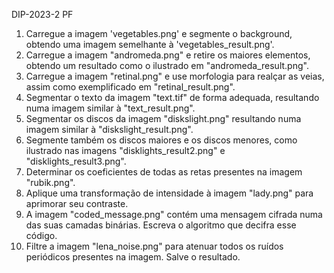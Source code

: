 DIP-2023-2 PF
1. Carregue a imagem 'vegetables.png' e segmente o background, obtendo uma imagem semelhante à 'vegetables_result.png'.
1. Carregue a imagem "andromeda.png" e retire os maiores elementos, obtendo um resultado como o ilustrado em "andromeda_result.png".
1. Carregue a imagem "retinal.png" e use morfologia para realçar as veias, assim como exemplificado em "retinal_result.png".
1. Segmentar o texto da imagem "text.tif" de forma adequada, resultando numa imagem similar à "text_result.png".
1. Segmentar os discos da imagem "diskslight.png" resultando numa imagem similar à "diskslight_result.png".
1. Segmente também os discos maiores e os discos menores, como ilustrado nas imagens "disklights_result2.png" e "disklights_result3.png".
1. Determinar os coeficientes de todas as retas presentes na imagem "rubik.png".
1. Aplique uma transformação de intensidade à imagem "lady.png" para aprimorar seu contraste.
1. A imagem "coded_message.png" contém uma mensagem cifrada numa das suas camadas binárias. Escreva o algoritmo que decifra esse código.
1. Filtre a imagem "lena_noise.png" para atenuar todos os ruídos periódicos presentes na imagem. Salve o resultado.

